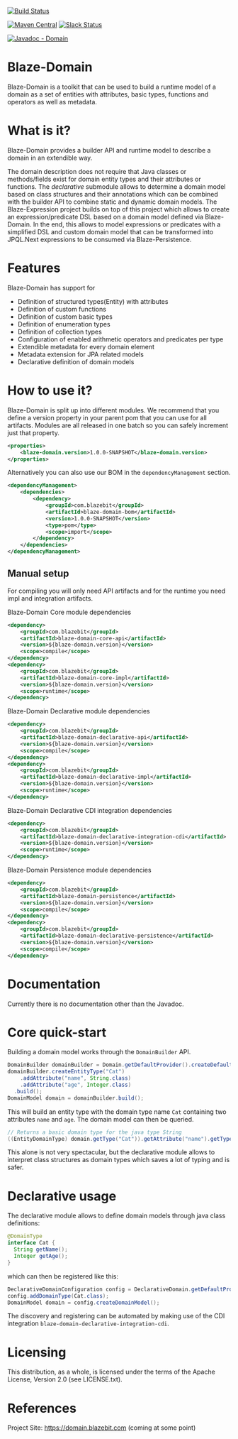 [![Build Status](https://travis-ci.org/Blazebit/blaze-domain.svg?branch=master)](https://travis-ci.org/Blazebit/blaze-domain)

[![Maven Central](https://maven-badges.herokuapp.com/maven-central/com.blazebit/blaze-domain-api/badge.svg)](https://maven-badges.herokuapp.com/maven-central/com.blazebit/blaze-domain-api)
[![Slack Status](https://blazebit.herokuapp.com/badge.svg)](https://blazebit.herokuapp.com)

[![Javadoc - Domain](https://www.javadoc.io/badge/com.blazebit/blaze-domain-api.svg?label=javadoc%20-%20domain-api)](http://www.javadoc.io/doc/com.blazebit/blaze-domain-api)

Blaze-Domain
==========
Blaze-Domain is a toolkit that can be used to build a runtime model of a domain as a set of entities with attributes, basic types, functions and operators as well as metadata.

What is it?
===========

Blaze-Domain provides a builder API and runtime model to describe a domain in an extendible way. 

The domain description does not require that Java classes or methods/fields exist for domain entity types and their attributes or functions.
The _declarative_ submodule allows to determine a domain model based on class structures and their annotations which can be combined with the builder API to combine static and dynamic domain models.
The Blaze-Expression project builds on top of this project which allows to create an expression/predicate DSL based on a domain model defined via Blaze-Domain.
In the end, this allows to model expressions or predicates with a simplified DSL and custom domain model that can be transformed into JPQL.Next expressions to be consumed via Blaze-Persistence.

Features
==============

Blaze-Domain has support for

* Definition of structured types(Entity) with attributes
* Definition of custom functions
* Definition of custom basic types
* Definition of enumeration types
* Definition of collection types
* Configuration of enabled arithmetic operators and predicates per type
* Extendible metadata for every domain element
* Metadata extension for JPA related models
* Declarative definition of domain models

How to use it?
==============

Blaze-Domain is split up into different modules. We recommend that you define a version property in your parent pom that you can use for all artifacts. Modules are all released in one batch so you can safely increment just that property. 

```xml
<properties>
    <blaze-domain.version>1.0.0-SNAPSHOT</blaze-domain.version>
</properties>
```

Alternatively you can also use our BOM in the `dependencyManagement` section.

```xml
<dependencyManagement>
    <dependencies>
        <dependency>
            <groupId>com.blazebit</groupId>
            <artifactId>blaze-domain-bom</artifactId>
            <version>1.0.0-SNAPSHOT</version>
            <type>pom</type>
            <scope>import</scope>
        </dependency>    
    </dependencies>
</dependencyManagement>
```

## Manual setup

For compiling you will only need API artifacts and for the runtime you need impl and integration artifacts.

Blaze-Domain Core module dependencies

```xml
<dependency>
    <groupId>com.blazebit</groupId>
    <artifactId>blaze-domain-core-api</artifactId>
    <version>${blaze-domain.version}</version>
    <scope>compile</scope>
</dependency>
<dependency>
    <groupId>com.blazebit</groupId>
    <artifactId>blaze-domain-core-impl</artifactId>
    <version>${blaze-domain.version}</version>
    <scope>runtime</scope>
</dependency>
```

Blaze-Domain Declarative module dependencies

```xml
<dependency>
    <groupId>com.blazebit</groupId>
    <artifactId>blaze-domain-declarative-api</artifactId>
    <version>${blaze-domain.version}</version>
    <scope>compile</scope>
</dependency>
<dependency>
    <groupId>com.blazebit</groupId>
    <artifactId>blaze-domain-declarative-impl</artifactId>
    <version>${blaze-domain.version}</version>
    <scope>runtime</scope>
</dependency>
```

Blaze-Domain Declarative CDI integration dependencies

```xml
<dependency>
    <groupId>com.blazebit</groupId>
    <artifactId>blaze-domain-declarative-integration-cdi</artifactId>
    <version>${blaze-domain.version}</version>
    <scope>runtime</scope>
</dependency>
```

Blaze-Domain Persistence module dependencies

```xml
<dependency>
    <groupId>com.blazebit</groupId>
    <artifactId>blaze-domain-persistence</artifactId>
    <version>${blaze-domain.version}</version>
    <scope>compile</scope>
</dependency>
<dependency>
    <groupId>com.blazebit</groupId>
    <artifactId>blaze-domain-declarative-persistence</artifactId>
    <version>${blaze-domain.version}</version>
    <scope>compile</scope>
</dependency>
```

Documentation
=========

Currently there is no documentation other than the Javadoc.
 
Core quick-start
=================

Building a domain model works through the `DomainBuilder` API. 

```java
DomainBuilder domainBuilder = Domain.getDefaultProvider().createDefaultBuilder();
domainBuilder.createEntityType("Cat")
    .addAttribute("name", String.class)
    .addAttribute("age", Integer.class)
  .build();
DomainModel domain = domainBuilder.build();
```

This will build an entity type with the domain type name `Cat` containing two attributes `name` and `age`.
The domain model can then be queried.

```java
// Returns a basic domain type for the java type String
((EntityDomainType) domain.getType("Cat")).getAttribute("name").getType();
```

This alone is not very spectacular, but the declarative module allows to interpret class structures as domain types which saves a lot of typing and is safer.

Declarative usage
=================

The declarative module allows to define domain models through java class definitions:

```java
@DomainType
interface Cat {
  String getName();
  Integer getAge();
}
```

which can then be registered like this:

```java
DeclarativeDomainConfiguration config = DeclarativeDomain.getDefaultProvider().createDefaultConfiguration();
config.addDomainType(Cat.class);
DomainModel domain = config.createDomainModel();
```

The discovery and registering can be automated by making use of the CDI integration `blaze-domain-declarative-integration-cdi`.

Licensing
=========

This distribution, as a whole, is licensed under the terms of the Apache
License, Version 2.0 (see LICENSE.txt).

References
==========

Project Site:              https://domain.blazebit.com (coming at some point)
